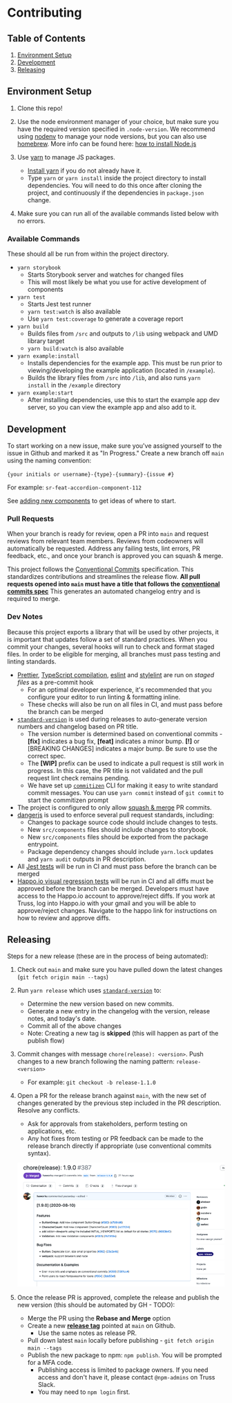 # Contributing

## Table of Contents

1. [Environment Setup](#environment-setup)
2. [Development](#development)
3. [Releasing](#releasing)

## Environment Setup

1. Clone this repo!

1. Use the node environment manager of your choice, but make sure you have the required version specified in `.node-version`. We recommend using [nodenv](https://github.com/nodenv/nodenv) to manage your node versions, but you can also use [homebrew](https://brew.sh/). More info can be found here: [how to install Node.js](https://nodejs.dev/how-to-install-nodejs)

1. Use [yarn](https://yarnpkg.com) to manage JS packages.

   - [Install yarn](https://yarnpkg.com/en/docs/install) if you do not already have it.
   - Type `yarn` or `yarn install` inside the project directory to install dependencies. You will need to do this once after cloning the project, and continuously if the dependencies in `package.json` change.

1. Make sure you can run all of the available commands listed below with no errors.

### Available Commands

These should all be run from within the project directory.

- `yarn storybook`
  - Starts Storybook server and watches for changed files
  - This will most likely be what you use for active development of components
- `yarn test`
  - Starts Jest test runner
  - `yarn test:watch` is also available
  - Use `yarn test:coverage` to generate a coverage report
- `yarn build`
  - Builds files from `/src` and outputs to `/lib` using webpack and UMD library target
  - `yarn build:watch` is also available
- `yarn example:install`
  - Installs dependencies for the example app. This must be run prior to viewing/developing the example application (located in `/example`).
  - Builds the library files from `/src` into `/lib`, and also runs `yarn install` in the `/example` directory
- `yarn example:start`
  - After installing dependencies, use this to start the example app dev server, so you can view the example app and also add to it.

## Development

To start working on a new issue, make sure you've assigned yourself to the issue in Github and marked it as "In Progress." Create a new branch off `main` using the naming convention:

`{your initials or username}-{type}-{summary}-{issue #}`

For example: `sr-feat-accordion-component-112`

See [adding new components](./adding_new_components.md) to get ideas of where to start.

### Pull Requests

When your branch is ready for review, open a PR into `main` and request reviews from relevant team members. Reviews from codeowners will automatically be requested. Address any failing tests, lint errors, PR feedback, etc., and once your branch is approved you can squash & merge.

This project follows the [Conventional Commits](https://www.conventionalcommits.org/en/v1.0.0/#summary) specification. This standardizes contributions and streamlines the release flow. **All pull requests opened into `main` must have a title that follows the [conventional commits spec](https://github.com/conventional-changelog/commitlint/tree/master/%40commitlint/config-conventional)** This generates an automated changelog entry and is required to merge.

### Dev Notes

Because this project exports a library that will be used by other projects, it is important that updates follow a set of standard practices. When you commit your changes, several hooks will run to check and format staged files. In order to be eligible for merging, all branches must pass testing and linting standards.

- [Prettier](https://prettier.io/), [TypeScript compilation](https://www.typescriptlang.org/), [eslint](https://eslint.org/) and [stylelint](https://stylelint.io/) are run on _staged files_ as a pre-commit hook
  - For an optimal developer experience, it's recommended that you configure your editor to run linting & formatting inline.
  - These checks will also be run on all files in CI, and must pass before the branch can be merged
- [`standard-version`](https://github.com/conventional-changelog/standard-version) is used during releases to auto-generate version numbers and changelog based on PR title.
  - The version number is determined based on conventional commits - **[fix]** indicates a bug fix, **[feat]** indicates a minor bump. **[!]** or [BREAKING CHANGES] indicates a major bump. Be sure to use the correct spec.
  - The **[WIP]** prefix can be used to indicate a pull request is still work in progress. In this case, the PR title is not validated and the pull request lint check remains pending.
  - We have set up [`commitizen`](https://commitizen.github.io/cz-cli/) CLI for making it easy to write standard commit messages. You can use `yarn commit` instead of `git commit` to start the commitizen prompt
- The project is configured to only allow [squash & merge](https://help.github.com/en/github/collaborating-with-issues-and-pull-requests/about-pull-request-merges#squash-and-merge-your-pull-request-commits) PR commits.
- [dangerjs](https://github.com/danger/danger-js) is used to enforce several pull request standards, including:
  - Changes to package source code should include changes to tests.
  - New `src/components` files should include changes to storybook.
  - New `src/components` files should be exported from the package entrypoint.
  - Package dependency changes should include `yarn.lock` updates and `yarn audit` outputs in PR description.
- All [Jest tests](https://jestjs.io/) will be run in CI and must pass before the branch can be merged
- [Happo.io visual regression tests](https://docs.happo.io/docs/reviewing-diffs) will be run in CI and all diffs must be approved before the branch can be merged. Developers must have access to the Happo.io account to approve/reject diffs. If you work at Truss, log into Happo.io with your gmail and you will be able to approve/reject changes. Navigate to the happo link for instructions on how to review and approve diffs.

## Releasing

Steps for a new release (these are in the process of being automated):

1. Check out `main` and make sure you have pulled down the latest changes (`git fetch origin main --tags`)

2. Run `yarn release` which uses [`standard-version`](https://github.com/conventional-changelog/standard-version) to:

   - Determine the new version based on new commits.
   - Generate a new entry in the changelog with the version, release notes, and today's date.
   - Commit all of the above changes
   - Note: Creating a new tag is **skipped** (this will happen as part of the publish flow)

3. Commit changes with message `chore(release): <version>`. Push changes to a new branch following the naming pattern: `release-<version>`

   - For example: `git checkout -b release-1.1.0`

4. Open a PR for the release branch against `main`, with the new set of changes generated by the previous step included in the PR description. Resolve any conflicts.

   - Ask for approvals from stakeholders, perform testing on applications, etc.
   - Any hot fixes from testing or PR feedback can be made to the release branch directly if appropriate (use conventional commits syntax).

   ![image](./release_PR.png)

5. Once the release PR is approved, complete the release and publish the new version (this should be automated by GH - TODO):
   - Merge the PR using the **Rebase and Merge** option
   - Create a new [**release tag**](https://github.com/trussworks/react-uswds/releases) pointed at `main` on Github.
     - Use the same notes as release PR.
   - Pull down latest `main` locally before publishing - `git fetch origin main --tags`
   - Publish the new package to npm: `npm publish`. You will be prompted for a MFA code.
     - Publishing access is limited to package owners. If you need access and don't have it, please contact `@npm-admins` on Truss Slack.
     - You may need to `npm login` first.
